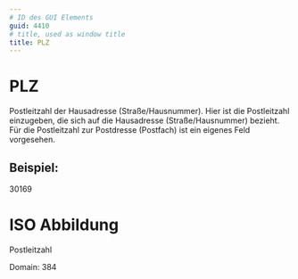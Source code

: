 ```yaml
---
# ID des GUI Elements
guid: 4410
# title, used as window title
title: PLZ
---
```


# PLZ

Postleitzahl der Hausadresse (Straße/Hausnummer). Hier ist die Postleitzahl einzugeben, die sich auf die Hausadresse (Straße/Hausnummer) bezieht. Für die Postleitzahl zur Postdresse (Postfach) ist ein eigenes Feld vorgesehen.

## Beispiel:

30169

# ISO Abbildung

Postleitzahl

Domain: 384
